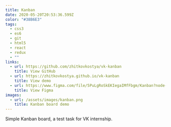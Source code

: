 ```yaml
---
title: Kanban
date: 2020-05-20T20:53:36.599Z
color: "#38B6E3"
tags:
  - css3
  - es6
  - git
  - html5
  - react
  - redux
  - ""
links:
  - url: https://github.com/zhitkovkostya/vk-kanban
    title: View GitHub
  - url: https://zhitkovkostya.github.io/vk-kanban
    title: View demo
  - url: https://www.figma.com/file/5PuLgRoSkEKIegaIMfFbgm/Kanban?node-id=0%3A1
    title: View Figma
images:
  - url: /assets/images/kanban.png
    title: Kanban board demo
---
```

Simple Kanban board, a test task for VK internship.